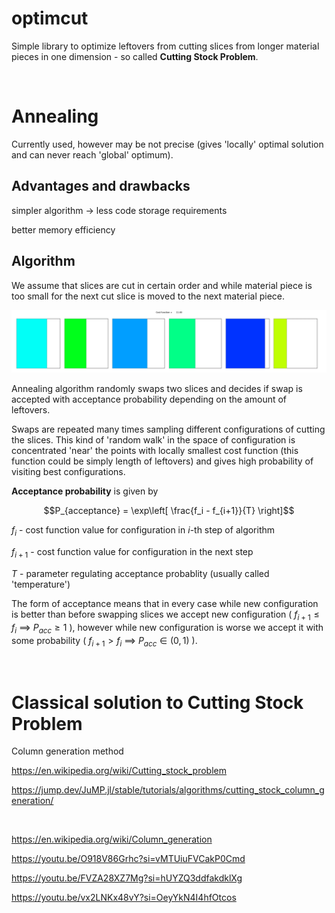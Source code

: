 # optimcut
Simple library to optimize leftovers from cutting slices from longer material pieces in one dimension - so called **Cutting Stock Problem**.

<br>

# Annealing

Currently used, however may be not precise (gives 'locally' optimal solution and can never reach 'global' optimum).

## Advantages and drawbacks

simpler algorithm -> less code storage requirements

better memory efficiency


## Algorithm

We assume that slices are cut in certain order and while material piece is too small for the next cut slice is moved to the next material piece.

![](https://github.com/KKobuszewski/optimcut/blob/main/figs/visualization0.gif)

Annealing algorithm randomly swaps two slices and decides if swap is accepted with acceptance probability depending on the amount of leftovers.

Swaps are repeated many times sampling different configurations of cutting the slices. This kind of 'random walk' in the space of configuration is concentrated 'near' the points with locally smallest cost function (this function could be simply length of leftovers) and gives high probability of visiting best configurations.

**Acceptance probability** is given by

$$P_{acceptance} = \exp\left[ \frac{f_i - f_{i+1}}{T} \right]$$

$f_i$     - cost function value for configuration in $i$-th step of algorithm

$f_{i+1}$ - cost function value for configuration in the next step

$T$       - parameter regulating acceptance probablity (usually called 'temperature')


The form of acceptance means that in every case while new configuration is better than before swapping slices we accept new configuration ( $`f_{i+1} \leq f_i ~\implies~ P_{acc} \geq 1`$ ), however while new configuration is worse we accept it with some probability ( $`f_{i+1} > f_i ~\implies~ P_{acc} \in (0,1)`$ ).

<br>



# Classical solution to Cutting Stock Problem 

Column generation method

https://en.wikipedia.org/wiki/Cutting_stock_problem

https://jump.dev/JuMP.jl/stable/tutorials/algorithms/cutting_stock_column_generation/

<br>


https://en.wikipedia.org/wiki/Column_generation

https://youtu.be/O918V86Grhc?si=vMTUiuFVCakP0Cmd

https://youtu.be/FVZA28XZ7Mg?si=hUYZQ3ddfakdklXg

https://youtu.be/vx2LNKx48vY?si=OeyYkN4I4hfOtcos
